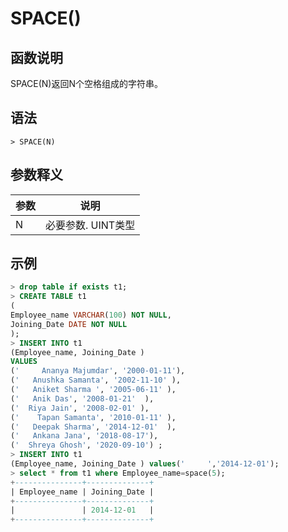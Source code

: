 # **SPACE()**

## **函数说明**

SPACE(N)返回N个空格组成的字符串。

## **语法**

```
> SPACE(N)
```

## **参数释义**

|  参数   | 说明  |
|  ----  | ----  |
| N | 必要参数. UINT类型 |

## **示例**

```SQL
> drop table if exists t1;
> CREATE TABLE t1
(
Employee_name VARCHAR(100) NOT NULL,
Joining_Date DATE NOT NULL
);
> INSERT INTO t1
(Employee_name, Joining_Date )
VALUES
('     Ananya Majumdar', '2000-01-11'),
('   Anushka Samanta', '2002-11-10' ),
('   Aniket Sharma ', '2005-06-11' ),
('   Anik Das', '2008-01-21'  ),
('  Riya Jain', '2008-02-01' ),
('    Tapan Samanta', '2010-01-11' ),
('   Deepak Sharma', '2014-12-01'  ),
('   Ankana Jana', '2018-08-17'),
('  Shreya Ghosh', '2020-09-10') ;
> INSERT INTO t1
(Employee_name, Joining_Date ) values('     ','2014-12-01');
> select * from t1 where Employee_name=space(5);
+---------------+--------------+
| Employee_name | Joining_Date |
+---------------+--------------+
|               | 2014-12-01   |
+---------------+--------------+
```
